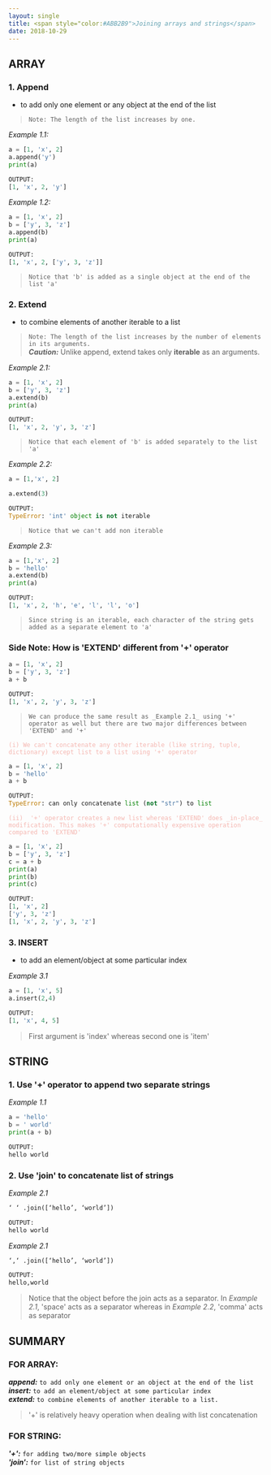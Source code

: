 ```yaml
---
layout: single
title: <span style="color:#ABB2B9">Joining arrays and strings</span>
date: 2018-10-29
---
```


## ARRAY

### 1. Append
- to add only one element or any object at the end of the list

> `Note: The length of the list increases by one.`

_Example 1.1:_

```python
a = [1, 'x', 2]
a.append('y')
print(a)

OUTPUT:
[1, 'x', 2, 'y']
```

_Example 1.2:_

```python
a = [1, 'x', 2]
b = ['y', 3, 'z']
a.append(b)
print(a)

OUTPUT:
[1, 'x', 2, ['y', 3, 'z']]
```
> `Notice that 'b' is added as a single object at the end of the list 'a'`

### 2. Extend
- to combine elements of another iterable to a list

> `Note: The length of the list increases by the number of elements in its arguments.`<br/>
***Caution:*** Unlike append, extend takes only __iterable__ as an arguments.

_Example 2.1:_

```python
a = [1, 'x', 2]
b = ['y', 3, 'z']
a.extend(b)
print(a)

OUTPUT:
[1, 'x', 2, 'y', 3, 'z']
```
> `Notice that each element of 'b' is added separately to the list 'a'`


_Example 2.2:_
```python
a = [1,'x', 2]

a.extend(3)

OUTPUT:
TypeError: 'int' object is not iterable
```
> `Notice that we can't add non iterable`

_Example 2.3:_
```python
a = [1,'x', 2]
b = 'hello'
a.extend(b)
print(a)

OUTPUT:
[1, 'x', 2, 'h', 'e', 'l', 'l', 'o']
```
> `Since string is an iterable, each character of the string gets added as a separate element to 'a'`

### Side Note: How is 'EXTEND' different from '+' operator

```python
a = [1, 'x', 2]
b = ['y', 3, 'z']
a + b

OUTPUT:
[1, 'x', 2, 'y', 3, 'z']
```
> `We can produce the same result as _Example 2.1_ using '+' operator as well but there are two major differences between 'EXTEND' and '+'`

<span style="color:#F5B7B1">`(i) We can't concatenate any other iterable (like string, tuple, dictionary) except list to a list using '+' operator`</span>

```python
a = [1, 'x', 2]
b = 'hello'
a + b

OUTPUT:
TypeError: can only concatenate list (not "str") to list
```
<span style="color:#F5B7B1">`(ii)  '+' operator creates a new list whereas 'EXTEND' does _in-place_ modification. This makes '+' computationally expensive operation compared to 'EXTEND'`</span>

```python
a = [1, 'x', 2]
b = ['y', 3, 'z']
c = a + b
print(a)
print(b)
print(c)

OUTPUT:
[1, 'x', 2]
['y', 3, 'z']
[1, 'x', 2, 'y', 3, 'z']
```

### 3. INSERT
- to add an element/object at some particular index

_Example 3.1_

```python
a = [1, 'x', 5]
a.insert(2,4)

OUTPUT:
[1, 'x', 4, 5]
```

> First argument is 'index' whereas second one is 'item'

## STRING

### 1. Use '+' operator to append two separate strings

_Example 1.1_

```python
a = 'hello'
b = ' world'
print(a + b)

OUTPUT:
hello world
```

### 2. Use 'join' to concatenate list of strings

_Example 2.1_

```python
‘ ‘ .join([‘hello’, ‘world’])

OUTPUT:
hello world
```


_Example 2.1_

```python
‘,‘ .join([‘hello’, ‘world’])

OUTPUT:
hello,world
```

> Notice that the object before the join acts as a separator. In _Example 2.1_, 'space' acts as a separator whereas in _Example 2.2_, 'comma' acts as separator


## SUMMARY

### FOR ARRAY:
___append:___ `to add only one element or an object at the end of the list`<br/>
___insert:___ `to add an element/object at some particular index`<br/>
___extend:___ `to combine elements of another iterable to a list.`

> '+' is relatively heavy operation when dealing with list concatenation  

### FOR STRING:
___'+':___ `for adding two/more simple objects`<br/>
___'join':___ `for list of string objects`


